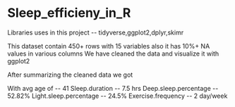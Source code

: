 # Sleep_efficieny_in_R

Libraries uses in this project -- tidyverse,ggplot2,dplyr,skimr

This dataset contain 450+ rows with 15 variables
also it has 10%+ NA values in various columns
We have cleaned the data and visualize it with ggplot2

After summarizing the cleaned data we got 

With avg age of -- 41
Sleep.duration -- 7.5 hrs
Deep.sleep.percentage -- 52.82%
Light.sleep.percentage -- 24.5%
Exercise.frequency -- 2 day/week

